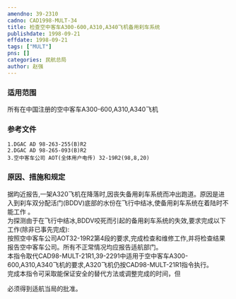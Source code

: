 ```yaml
---
amendno: 39-2310  
cadno: CAD1998-MULT-34  
title: 检查空中客车A300-600,A310,A340飞机备用刹车系统  
publishdate: 1998-09-21  
effdate: 1998-09-21  
tags: ["MULT"]  
pns: []  
categories: 民航总局  
author: 赵强  
---
```

  
### 适用范围  
所有在中国注册的空中客车A300-600,A310,A340飞机  
  
<!--more-->  
### 参考文件  
    1.DGAC AD 98-263-255(B)R2  
    2.DGAC AD 98-265-093(B)R2  
    3.空中客车公司 AOT(全体用户电传) 32-19R2(98,8,20)  
  
### 原因、措施和规定  
据昀近报告,一架A320飞机在降落时,因丧失备用刹车系统而冲出跑道。原因是进入到刹车双分配活门(BDDV)底部的水份在飞行中结冰,使备用刹车系统在着陆时不能工作 。  
    为探测由于在飞行中结冰,BDDV咬死而引起的备用刹车系统的失效,要求完成以下工作(除非已事先完成):  
    按照空中客车公司AOT32-19R2第4段的要求,完成检查和维修工作,并将检查结果报告空中客车公司。所有不正常情况均应报告适航部门。  
    本指令取代CAD98-MULT-21R1,39-2291中适用于空中客车A300-600,A310,A340飞机的要求,A320飞机仍按CAD98-MULT-21R1指令执行。  
    完成本指令可采取能保证安全的替代方法或调整完成的时间，但  
      
必须得到适航当局的批准。  

